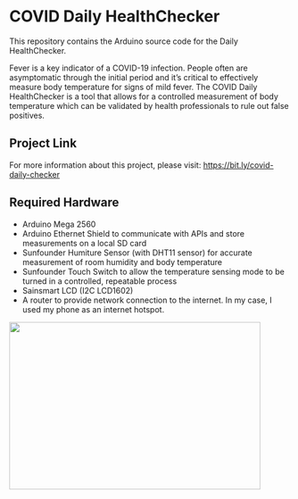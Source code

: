 # COVID Daily HealthChecker
This repository contains the Arduino source code for the Daily HealthChecker.

Fever is a key indicator of a COVID-19 infection.  People often are asymptomatic through the initial period and it’s critical to effectively measure body temperature for signs of mild fever. The COVID Daily HealthChecker is a tool that allows for a controlled measurement of body temperature which can be validated by health professionals to rule out false positives.

## Project Link
For more information about this project, please visit: https://bit.ly/covid-daily-checker

## Required Hardware
- Arduino Mega 2560 
- Arduino Ethernet Shield to communicate with APIs and store measurements on a local SD card 
- Sunfounder Humiture Sensor (with DHT11 sensor) for accurate measurement of room humidity and body temperature 
- Sunfounder Touch Switch to allow the temperature sensing mode to be turned in a controlled, repeatable process 
- Sainsmart LCD (I2C LCD1602) 
- A router to provide network connection to the internet. In my case, I used my phone as an internet hotspot. 

<img src="https://user-images.githubusercontent.com/69637288/130885969-79018729-0aee-4025-bd2c-23ba614df99e.png" width = "450" height = "300">

